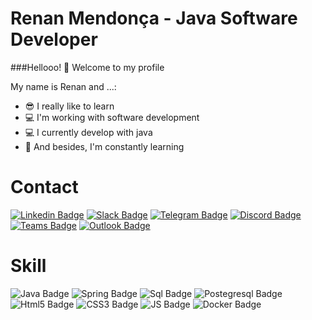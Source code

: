 <!--
### Hi there 👋
**RenanKlinsmann/RenanKlinsmann** is a ✨ _special_ ✨ repository because its `README.md` (this file) appears on your GitHub profile.

Here are some ideas to get you started:

- 🔭 I’m currently working on ...
- 🌱 I’m currently learning ...
- 👯 I’m looking to collaborate on ...
- 🤔 I’m looking for help with ...
- 💬 Ask me about ...
- 📫 How to reach me: ...
- 😄 Pronouns: ...
- ⚡ Fun fact: ...
-->

# Renan Mendonça - Java Software Developer

###Hellooo! 👋 Welcome to my profile

My name is Renan and ...:

- 😎 I really like to learn
- 💻 I'm working with software development
- 💻 I currently develop with java
- 📖 And besides, I'm constantly learning


# Contact


[![Linkedin Badge](https://img.shields.io/badge/LinkedIn-0077B5?style=for-the-badge&logo=linkedin&logoColor=white&link=https://www.linkedin.com/in/renan-klinsmann/)](https://www.linkedin.com/in/renan-klinsmann/)
[![Slack Badge](https://img.shields.io/badge/Slack-4A154B?style=for-the-badge&logo=slack&logoColor=white&link=https://linktr.ee/renan.klinsmann)](https://linktr.ee/renan.klinsmann)
[![Telegram Badge](https://img.shields.io/badge/Telegram-2CA5E0?style=for-the-badge&logo=telegram&logoColor=white&link=https://linktr.ee/renan.klinsmann)](https://linktr.ee/renan.klinsmann)
[![Discord Badge](https://img.shields.io/badge/Discord-7289DA?style=for-the-badge&logo=discord&logoColor=white&link=https://linktr.ee/renan.klinsmann)](https://linktr.ee/renan.klinsmann)
[![Teams Badge](https://img.shields.io/badge/Microsoft_Teams-6264A7?style=for-the-badge&logo=microsoft-teams&logoColor=white&link=https://www.linkedin.com/in/renan-klinsmann/)](https://www.linkedin.com/in/renan-klinsmann/)
[![Outlook Badge](https://img.shields.io/badge/Microsoft_Outlook-0078D4?style=for-the-badge&logo=microsoft-outlook&logoColor=white&link=https://linktr.ee/renan.klinsmann)](https://linktr.ee/renan.klinsmann)


# Skill


![Java Badge](https://img.shields.io/badge/Java-ED8B00?style=for-the-badge&logo=java&logoColor=white)
![Spring Badge](https://img.shields.io/badge/Spring-6DB33F?style=for-the-badge&logo=spring&logoColor=white)
![Sql Badge](https://img.shields.io/badge/Microsoft_SQL_Server-CC2927?style=for-the-badge&logo=microsoft-sql-server&logoColor=white)
![Postegresql Badge](https://img.shields.io/badge/PostgreSQL-316192?style=for-the-badge&logo=postgresql&logoColor=white)
![Html5 Badge](https://img.shields.io/badge/HTML5-E34F26?style=for-the-badge&logo=html5&logoColor=white)
![CSS3 Badge](https://img.shields.io/badge/CSS3-1572B6?style=for-the-badge&logo=css3&logoColor=white)
![JS Badge](https://img.shields.io/badge/JavaScript-F7DF1E?style=for-the-badge&logo=javascript&logoColor=black)
![Docker Badge](https://img.shields.io/badge/Docker-2CA5E0?style=for-the-badge&logo=docker&logoColor=white)
